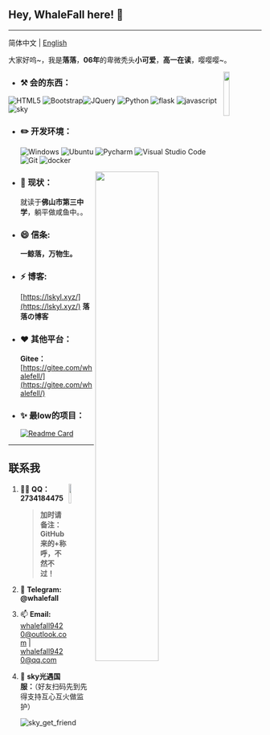 ## Hey, WhaleFall here! :wave: 

----

简体中文 | [English]()

大家好呜~，我是**落落**，**06年**的卑微秃头**小可爱**，**高一在读**，嘤嘤嘤~。

<img src="https://q1.qlogo.cn/g?b=qq&nk=2734184475&s=640" width="15%" hight="15%" align='right' />

-  ### :hammer_and_pick: **会的东西：**

  ![HTML5](https://img.shields.io/badge/-HTML5-E34F26?style=flat-square&logo=html5&logoColor=white) ![Bootstrap](https://img.shields.io/badge/-Bootstrap-563D7C?style=flat-square&logo=bootstrap&logoColor=white)![JQuery](https://img.shields.io/badge/-JQuery-blue?style=flat-square&logo=jquery&logoColor=white) ![Python](https://img.shields.io/badge/-Python-3776AB?style=flat-square&logo=Python&logoColor=white) ![flask](https://img.shields.io/badge/-Flask-3776AB?style=flat-square&logo=flask&logoColor=white) ![javascript](https://img.shields.io/badge/-JavaScript-3776AB?style=flat-square&logo=javascript&logoColor=white) ![sky](https://img.shields.io/badge/-光遇-3776AB?style=flat-square&logo=sky&logoColor=white)

- ### :pencil2: **开发环境：**

  ![Windows](https://img.shields.io/badge/-Windows_10-0078D6?style=flat-square&logo=windows&logoColor=white) ![Ubuntu](https://img.shields.io/badge/-Ubuntu-262577?style=flat-square&logo=Ubuntu&logoColor=white) ![Pycharm](https://img.shields.io/badge/-Pycharm-007ACC?style=flat-square&logo=Pycharm&logoColor=white) ![Visual Studio Code](https://img.shields.io/badge/-Visual_Studio_Code-007ACC?style=flat-square&logo=visual-studio-code&logoColor=white) ![Git](https://img.shields.io/badge/-Git-F05032?style=flat-square&logo=git&logoColor=white) ![docker](https://img.shields.io/badge/-docker-0078D6?style=flat-square&logo=docker&logoColor=white)

[<img align="right" width="50%" src="https://github-readme-stats-ouuan.vercel.app/api?username=adminwhalefall&theme=dark&show_icons=true">](https://skyxinye.xyz)

- ### :seedling: **现状：**

  就读于**佛山市第三中学**，躺平做咸鱼中。。
  
<!--

<img src="https://cdn.jsdelivr.net/gh/AdminWhaleFall/Pic@master/img/20220102023708.jpg" style="zoom:33%" align='left' />
[<img align="right" width="50%" src="https://github-readme-stats-ouuan.vercel.app/api?username=adminwhalefall&theme=dark&show_icons=true">](https://skyxinye.xyz)
 <img src="https://q1.qlogo.cn/g?b=qq&nk=2734184475&s=640" width="10%" hight="10%" align='right' />

-->

  
- ### 😄 **信条:** 

  **一鲸落，万物生。**

- ### ⚡ **博客:** 

  [https://lskyl.xyz/](https://lskyl.xyz/) **落落の博客**

- ### ❤ **其他平台：**

  **Gitee：** [https://gitee.com/whalefell/](https://gitee.com/whalefell/)

- ### ✨ **最low的项目：**

  [![Readme Card](https://github-readme-stats.vercel.app/api/pin/?username=adminwhalefall&repo=SMSBoom&bg_color=00000010&text_color=c78944&show_owner=true)](https://github.com/adminwhalefall/SMSBoom)

---

## 联系我
<img src="https://q1.qlogo.cn/g?b=qq&nk=2734184475&s=640" width="10%" hight="10%" align='right' />

1. :man_scientist: **QQ：** **2734184475**

   > **加时请备注：GitHub 来的+称呼，不然不过！**

2. 💬 **Telegram: @whalefall**

3. 📫 **Email:** whalefall9420@outlook.com | whalefall9420@qq.com

4. 💨 **sky光遇国服：**（好友扫码先到先得支持互心互火做监护）

   ![sky_get_friend](https://cdn.jsdelivr.net/gh/AdminWhaleFall/Pic@master/img/20220102024602.jpg)

